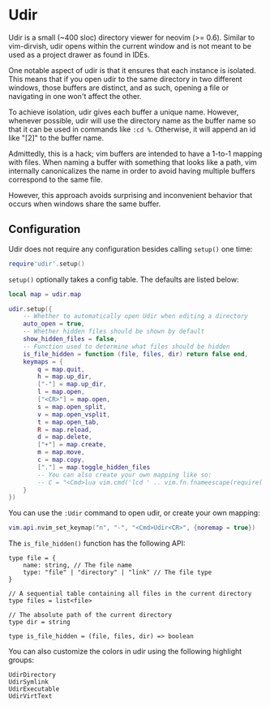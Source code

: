 # Udir

Udir is a small (~400 sloc) directory viewer for neovim (>= 0.6). Similar to
vim-dirvish, udir opens within the current window and is not meant to be used as
a project drawer as found in IDEs.

One notable aspect of udir is that it ensures that each instance is isolated.
This means that if you open udir to the same directory in two different windows,
those buffers are distinct, and as such, opening a file or navigating in one
won't affect the other.

To achieve isolation, udir gives each buffer a unique name. However, whenever
possible, udir will use the directory name as the buffer name so that it can be
used in commands like `:cd %`. Otherwise, it will append an id like "[2]" to the
buffer name.

Admittedly, this is a hack; vim buffers are intended to have a 1-to-1 mapping
with files. When naming a buffer with something that looks like a path, vim
internally canonicalizes the name in order to avoid having multiple buffers
correspond to the same file.

However, this approach avoids surprising and inconvenient behavior that occurs
when windows share the same buffer.

## Configuration

Udir does not require any configuration besides calling `setup()` one time:

```lua
require'udir'.setup()
```

`setup()` optionally takes a config table. The defaults are listed below:
```lua
local map = udir.map

udir.setup({
	-- Whether to automatically open Udir when editing a directory
	auto_open = true,
	-- Whether hidden files should be shown by default
	show_hidden_files = false,
	-- Function used to determine what files should be hidden
	is_file_hidden = function (file, files, dir) return false end, 
	keymaps = {
		q = map.quit,
		h = map.up_dir,
		["-"] = map.up_dir,
		l = map.open,
		["<CR>"] = map.open,
		s = map.open_split,
		v = map.open_vsplit,
		t = map.open_tab,
		R = map.reload,
		d = map.delete,
		["+"] = map.create,
		m = map.move,
		c = map.copy,
		["."] = map.toggle_hidden_files
		-- You can also create your own mapping like so:
		-- C = "<Cmd>lua vim.cmd('lcd ' .. vim.fn.fnameescape(require('udir.store').get().cwd))<CR>",
	}
})
```

You can use the `:Udir` command to open udir, or create your own mapping:

``` lua
vim.api.nvim_set_keymap("n", "-", "<Cmd>Udir<CR>", {noremap = true})
```

The `is_file_hidden()` function has the following API:
```tyepscript
type file = {
	name: string, // The file name
	type: "file" | "directory" | "link" // The file type
}

// A sequential table containing all files in the current directory
type files = list<file>

// The absolute path of the current directory
type dir = string

type is_file_hidden = (file, files, dir) => boolean
```

You can also customize the colors in udir using the following highlight groups:
```
UdirDirectory
UdirSymlink
UdirExecutable
UdirVirtText
```
